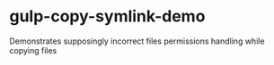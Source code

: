 # gulp-copy-symlink-demo
Demonstrates supposingly incorrect files permissions handling while copying files
